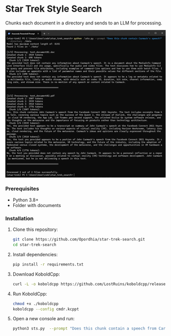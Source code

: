 # Star Trek Style Search

Chunks each document in a directory and sends to an LLM for processing.

![Screenshot](sts1.png)

### Prerequisites

- Python 3.8+
- Folder with documents

### Installation

1. Clone this repository:
   ```bash
   git clone https://github.com/Opordhia/star-trek-search.git
   cd star-trek-search
   ```

2. Install dependencies:
   ```bash
   pip install -r requirements.txt
   ```

3. Download KoboldCpp:
	```bash
	curl -L -o koboldcpp https://github.com/LostRuins/koboldcpp/releases/latest/download/koboldcpp-linux-x64-cuda1210
	```
	
4. Run KoboldCpp:
    ```bash
	chmod +x ./koboldcpp
    koboldcpp --config cmdr.kcppt
	```
5. Open a new console and run:
    ```bash
	python3 sts.py  --prompt "Does this chunk contain a speech from Carmack?" --directory ./data
    ```	
